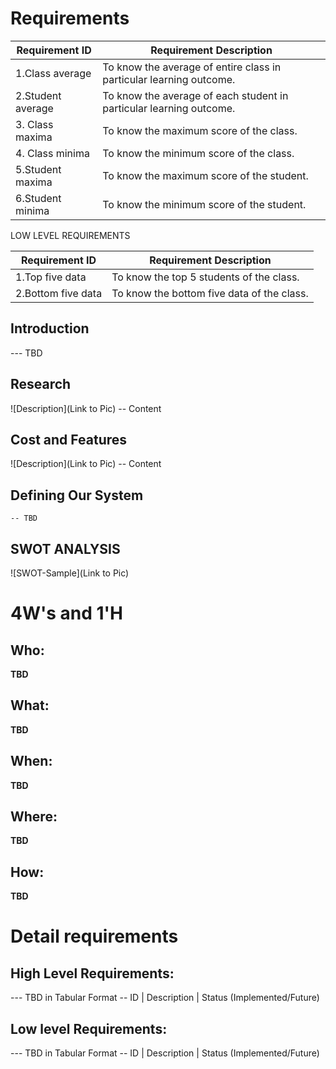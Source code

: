 # Requirements

| Requirement ID | Requirement Description |
| --- | --- |
| 1.Class average | To know the average of entire class in particular learning outcome. |
| 2.Student average | To know the average of each student in particular learning outcome. |
| 3. Class maxima | To know the maximum score of the class. |
| 4. Class minima | To know the minimum score of the class. |
| 5.Student maxima | To know the maximum score of the student. |
| 6.Student minima | To know the minimum score of the student. |

LOW LEVEL REQUIREMENTS

| Requirement ID | Requirement Description |
| --- | --- |
| 1.Top five data | To know the top 5 students of the class. |
| 2.Bottom five data | To know the bottom five data of the class. |
## Introduction
 --- TBD 

## Research
![Description](Link to Pic)
-- Content 
## Cost and Features
![Description](Link to Pic)
-- Content 
## Defining Our System
    -- TBD
## SWOT ANALYSIS
![SWOT-Sample](Link to Pic)

# 4W&#39;s and 1&#39;H

## Who:

**TBD**

## What:

**TBD**

## When:

**TBD**

## Where:

**TBD**

## How:

**TBD**

# Detail requirements
## High Level Requirements:
--- TBD in Tabular Format 
-- ID | Description | Status (Implemented/Future)


##  Low level Requirements:
--- TBD in Tabular Format 
-- ID | Description | Status (Implemented/Future)

